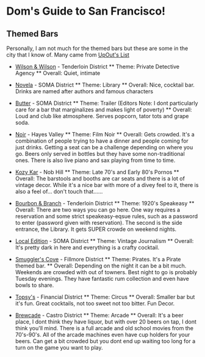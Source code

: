 # Dom's Guide to San Francisco! 

## Themed Bars 

Personally, I am not much for the themed bars but these are some in the city that I know of. Many came from [UpOut's List](http://www.upout.com/blog/san-francisco-3/8-of-the-coolest-theme-bars-in-san-francisco)

* [Wilson & Wilson](http://thewilsonbar.com/) - Tenderloin District
** Theme: Private Detective Agency
** Overall: Quiet, intimate 

* [Novela](http://novelasf.com/) - SOMA District
** Theme: Library 
** Overall: Nice, cocktail bar. Drinks are named after authors and famous characters

* [Butter](http://www.smoothasbutter.com/) - SOMA District
** Theme: Trailer (Editors Note: I dont particularly care for a bar that marginalizes and makes light of poverty)
** Overall: Loud and club like atmosphere. Serves popcorn, tator tots and grape soda. 

* [Noir](http://www.upout.com/blog/san-francisco-3/noir-sf.com) - Hayes Valley
** Theme: Film Noir 
** Overall: Gets crowded. It's a combination of people trying to have a dinner and people coming for just drinks. Getting a seat can be a challenge depending on where you go. Beers only served in bottles but they have some non-traditional ones. There is also live piano and sax playing from time to time. 

* [Kozy Kar](http://www.mazeltovproductions.com/) - Nob Hill 
** Theme: Late 70's and Early 80's Pornos
** Overall: The barstools and booths are car seats and there is a lot of vintage decor. While it's a nice bar with more of a divey feel to it, there is also a feel of... don't touch that...... 

* [Bourbon & Branch](http://www.bourbonandbranch.com/) - Tenderloin District
** Theme: 1920's Speakeasy
** Overall: There are two ways you can go here. One way requires a reservation and some strict speakeasy-eqsue rules, such as a password to enter (password given with reservation). The second is the side entrance, the Library. It gets SUPER crowde on weekend nights. 

* [Local Edition](http://localeditionsf.com/) - SOMA District
** Theme: Vintage Journalism 
** Overall: It's pretty dark in here and everything is a crafty cocktail. 

* [Smuggler's Cove](http://smugglerscovesf.com/trapdoor/) - Fillmore District
** Theme: Pirates. It's a Pirate themed bar. 
** Overall: Depending on the night it can be a bit much. Weekends are crowded with out of towners. Best night to go is probably Tuesday evenings. They have fantastic rum collection and even have bowls to share. 

* [Topsy's](http://www.topsyssf.com/) - Financial District
** Theme: Circus 
** Overall: Smaller bar but it's fun. Great cocktails, not too sweet not too bitter. Fun Decor. 

* [Brewcade](http://www.brewcadesf.com/) - Castro District
** Theme: Arcade
** Overall: It's a beer place, I dont think they have liquor, but with over 20 beers on tap, I dont think you'll mind. There is a full arcade and old school movies from the 70's-90's. All of the arcade machines even have cup holders for your beers. Can get a bit crowded but you dont end up waiting too long for a turn on the game you want to play. 